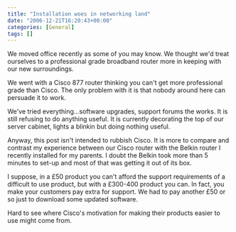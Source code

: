 ```yaml
---
title: "Installation woes in networking land"
date: "2006-12-21T16:20:43+00:00"
categories: [General]
tags: []
---
```


We moved office recently as some of you may know. We thought we'd treat ourselves to a professional grade broadband router more in keeping with our new surroundings.

We went with a Cisco 877 router thinking you can't get more professional grade than Cisco. The only problem with it is that nobody around here can persuade it to work.

We've tried everything...software upgrades, support forums the works. It is still refusing to do anything useful. It is currently decorating the top of our server cabinet, lights a blinkin but doing nothing useful.

Anyway, this post isn't intended to rubbish Cisco. It is more to compare and contrast my experience between our Cisco router with the Belkin router I recently installed for my parents. I doubt the Belkin took more than 5 minutes to set-up and most of that was getting it out of its box.

I suppose, in a £50 product you can't afford the support requirements of a difficult to use product, but with a £300-400 product you can. In fact, you make your customers pay extra for support. We had to pay another £50 or so just to download some updated software.

Hard to see where Cisco's motivation for making their products easier to use might come from.
